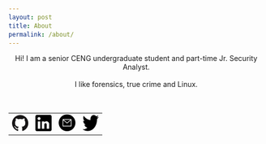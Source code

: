 ```yaml
---
layout: post
title: About
permalink: /about/
---
```


<center>
Hi! I am a senior CENG undergraduate student and part-time Jr. Security Analyst.
<br><br>
I like forensics, true crime and Linux.
<br><br><br>

<table>
    <tr>
	<td><a href="{{ site.author.github }}"><img src="/img/github.png" height="32" width="32"></a></td>
        <td><a href="{{ site.author.linkedin }}"><img src="/img/linkedin.png" height="32" width="32"></a></td>
        <td><a href="mailto:{{ site.author.email }}"><img src="/img/mail.png" height="33" width="33"></a></td>
	<td><a href="{{ site.author.twitter }}"><img src="/img/twitter.png" height="32" width="32"></a></td>
    </tr>
</table>
</center>
